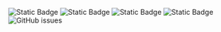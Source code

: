 ![Static Badge](https://img.shields.io/badge/blacklists-60-000000) ![Static Badge](https://img.shields.io/badge/blacklisted-3090925-cc0000) ![Static Badge](https://img.shields.io/badge/whitelisted-2242-00CC00) ![Static Badge](https://img.shields.io/badge/streaming_blacklist-28106-000000) ![GitHub issues](https://img.shields.io/github/issues/fabriziosalmi/blacklists)
